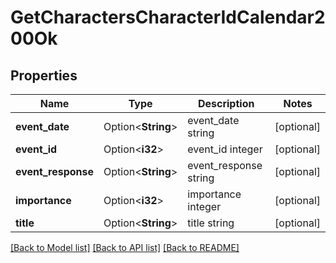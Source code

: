 # GetCharactersCharacterIdCalendar200Ok

## Properties

Name | Type | Description | Notes
------------ | ------------- | ------------- | -------------
**event_date** | Option<**String**> | event_date string | [optional]
**event_id** | Option<**i32**> | event_id integer | [optional]
**event_response** | Option<**String**> | event_response string | [optional]
**importance** | Option<**i32**> | importance integer | [optional]
**title** | Option<**String**> | title string | [optional]

[[Back to Model list]](../README.md#documentation-for-models) [[Back to API list]](../README.md#documentation-for-api-endpoints) [[Back to README]](../README.md)


